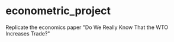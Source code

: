 # econometric_project
Replicate the economics paper "Do We Really Know That the WTO Increases Trade?"
